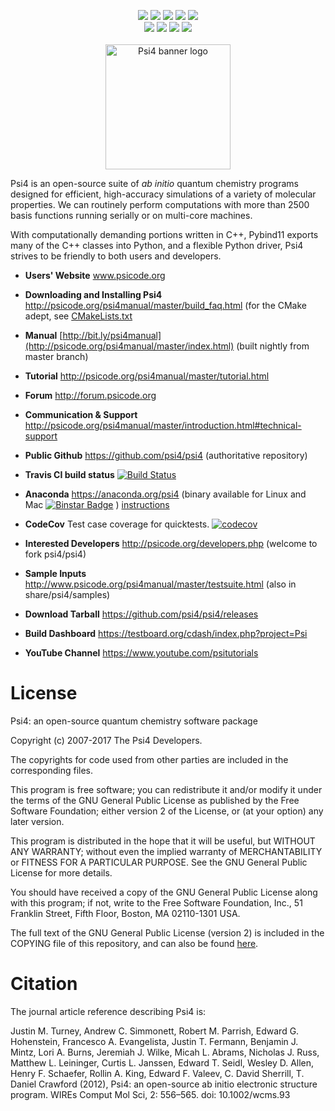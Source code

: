 <p align="center">
<a href="https://travis-ci.org/psi4/psi4"> <img src="https://travis-ci.org/psi4/psi4.svg?branch=master" /></a>
<a href="https://github.com/psi4/psi4/pulls"> <img src="https://img.shields.io/github/issues-pr-closed-raw/psi4/psi4.svg" /></a>
<a href="https://codecov.io/gh/psi4/psi4"> <img src="https://codecov.io/gh/psi4/psi4/branch/master/graph/badge.svg" /></a>
<a href="https://gitter.im/psi4devs/Lobby"> <img src="https://img.shields.io/gitter/room/nwjs/nw.js.svg" /></a>
<a href="http://forum.psicode.org/"> <img src="https://img.shields.io/badge/chat-on_forum-5077AB.svg" /></a>
<br>
<a href="https://github.com/psi4/psi4/releases"> <img src="https://img.shields.io/github/commits-since/psi4/psi4/1.0.svg" /></a>
<a href="http://www.psicode.org"> <img src="https://img.shields.io/badge/home-Psi4-5077AB.svg" /></a>
<a href="http://psicode.org/psi4manual/master/index.html"> <img src="https://img.shields.io/badge/docs-latest-5077AB.svg" /></a>
<a href="https://anaconda.org/psi4/psi4"> <img src="https://anaconda.org/psi4/psi4/badges/installer/conda.svg" /></a>
<br><br>
<img src="https://github.com/psi4/psi4media/blob/master/logos/psi4banner_half_tight.png" alt="Psi4 banner logo" height=200> <br>
</p>

Psi4 is an open-source suite of *ab initio* quantum chemistry programs
designed for efficient, high-accuracy simulations of a variety of
molecular properties. We can routinely perform computations with more
than 2500 basis functions running serially or on multi-core machines.

With computationally demanding portions written in C++, Pybind11 exports
many of the C++ classes into Python, and a flexible Python driver, Psi4
strives to be friendly to both users and developers.

* **Users' Website**  www.psicode.org

* **Downloading and Installing Psi4** http://psicode.org/psi4manual/master/build_faq.html (for the CMake adept, see [CMakeLists.txt](CMakeLists.txt)

* **Manual**  [http://bit.ly/psi4manual](http://psicode.org/psi4manual/master/index.html) (built nightly from master branch)

* **Tutorial** http://psicode.org/psi4manual/master/tutorial.html

* **Forum** http://forum.psicode.org

* **Communication & Support** http://psicode.org/psi4manual/master/introduction.html#technical-support

* **Public Github**  https://github.com/psi4/psi4 (authoritative repository)

* **Travis CI build status** [![Build Status](https://travis-ci.org/psi4/psi4.svg?branch=master)](https://travis-ci.org/psi4/psi4)

* **Anaconda**  https://anaconda.org/psi4 (binary available for Linux and Mac [![Binstar Badge](https://anaconda.org/psi4/psi4/badges/downloads.svg)](https://anaconda.org/psi4/psi4) ) [instructions](http://psicode.org/psi4manual/master/conda.html#quick-installation)

* **CodeCov** Test case coverage for quicktests. [![codecov](https://codecov.io/gh/psi4/psi4/branch/master/graph/badge.svg)](https://codecov.io/gh/psi4/psi4)

* **Interested Developers**  http://psicode.org/developers.php (welcome to fork psi4/psi4)

* **Sample Inputs**  http://www.psicode.org/psi4manual/master/testsuite.html (also in share/psi4/samples)

* **Download Tarball** https://github.com/psi4/psi4/releases 

* **Build Dashboard** https://testboard.org/cdash/index.php?project=Psi

* **YouTube Channel** https://www.youtube.com/psitutorials


License
=======

Psi4: an open-source quantum chemistry software package

Copyright (c) 2007-2017 The Psi4 Developers.

The copyrights for code used from other parties are included in
the corresponding files.

This program is free software; you can redistribute it and/or modify
it under the terms of the GNU General Public License as published by
the Free Software Foundation; either version 2 of the License, or
(at your option) any later version.

This program is distributed in the hope that it will be useful,
but WITHOUT ANY WARRANTY; without even the implied warranty of
MERCHANTABILITY or FITNESS FOR A PARTICULAR PURPOSE.  See the
GNU General Public License for more details.

You should have received a copy of the GNU General Public License along
with this program; if not, write to the Free Software Foundation, Inc.,
51 Franklin Street, Fifth Floor, Boston, MA 02110-1301 USA.

The full text of the GNU General Public License (version 2) is included in the
COPYING file of this repository, and can also be found
[here](https://www.gnu.org/licenses/old-licenses/gpl-2.0.txt).


Citation
========

The journal article reference describing Psi4 is:

Justin M. Turney, Andrew C. Simmonett, Robert M. Parrish,
Edward G. Hohenstein, Francesco A. Evangelista, Justin T. Fermann,
Benjamin J. Mintz, Lori A. Burns, Jeremiah J. Wilke,
Micah L. Abrams, Nicholas J. Russ, Matthew L. Leininger,
Curtis L. Janssen, Edward T. Seidl, Wesley D. Allen,
Henry F. Schaefer, Rollin A. King, Edward F. Valeev,
C. David Sherrill, T. Daniel Crawford (2012),
Psi4: an open-source ab initio electronic structure program.
WIREs Comput Mol Sci, 2: 556–565. doi: 10.1002/wcms.93

